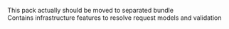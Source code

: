 This pack actually should be moved to separated bundle  
Contains infrastructure features to resolve request models and validation